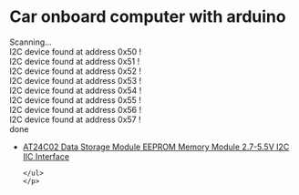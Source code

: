 # Car onboard computer with arduino

Scanning...<br />
I2C device found at address 0x50  !<br />
I2C device found at address 0x51  !<br />
I2C device found at address 0x52  !<br />
I2C device found at address 0x53  !<br />
I2C device found at address 0x54  !<br />
I2C device found at address 0x55  !<br />
I2C device found at address 0x56  !<br />
I2C device found at address 0x57  !<br />
done<br />

<p>
  <ul>
    <li>
  <a href="https://www.ebay.com/itm/AT24C02-Data-Storage-Module-EEPROM-Memory-Module-2-7-5-5V-I2C-IIC-Interface/232487881849?ssPageName=STRK%3AMEBIDX%3AIT&_trksid=p2057872.m2749.l2649">AT24C02 Data Storage Module EEPROM Memory Module 2.7-5.5V I2C IIC Interface</a>
    </li>
    
    </ul>
    </p>
